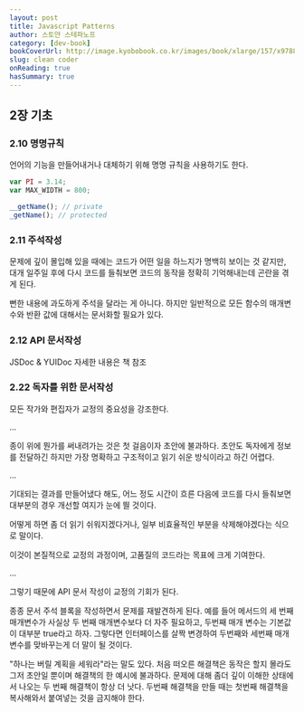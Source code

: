 ```yaml
---
layout: post
title: Javascript Patterns
author: 스토얀 스테파노프
category: [dev-book]
bookCoverUrl: http://image.kyobobook.co.kr/images/book/xlarge/157/x9788966260157.jpg
slug: clean coder
onReading: true
hasSummary: true
---
```


## 2장 기초

### 2.10 명명규칙

언어의 기능을 만들어내거나 대체하기 위해 명명 규칙을 사용하기도 한다.

```js
var PI = 3.14;
var MAX_WIDTH = 800;

__getName(); // private
_getName(); // protected
```

### 2.11 주석작성

문제에 깊이 몰입해 있을 때에는 코드가 어떤 일을 하느지가 명백히 보이는 것 같지만, 대개 일주일 후에 다시 코드를 들춰보면 코드의 동작을 정확히 기억해내는데 곤란을 겪게 된다.

뻔한 내용에 과도하게 주석을 달라는 게 아니다. 하지만 일반적으로 모든 함수의 매개변수와 반환 값에 대해서는 문서화할 필요가 있다.

### 2.12 API 문서작성

JSDoc & YUIDoc
자세한 내용은 책 참조

### 2.22 독자를 위한 문서작성

모든 작가와 편집자가 교정의 중요성을 강조한다.

...

종이 위에 뭔가를 써내려가는 것은 첫 걸음이자 초안에 불과하다. 초안도 독자에게 정보를 전달하긴 하지만 가장 명확하고 구조적이고 읽기 쉬운 방식이라고 하긴 어렵다.

...

기대되는 결과를 만들어냈다 해도, 어느 정도 시간이 흐른 다음에 코드를 다시 들춰보면 대부분의 경우 개선할 여지가 눈에 띌 것이다.

어떻게 하면 좀 더 읽기 쉬워지겠다거나, 일부 비효율적인 부분을 삭제해야겠다는 식으로 말이다.

이것이 본질적으로 교정의 과정이며, 고품질의 코드라는 목표에 크게 기여한다.

...

그렇기 때문에 API 문서 작성이 교정의 기회가 된다.

종종 문서 주석 블록을 작성하면서 문제를 재발견하게 된다. 예를 들어 메서드의 세 번째 매개변수가 사실상 두 번째 매개변수보다 더 자주 필요하고, 두번째 매개 변수는 기본값이 대부분 true라고 하자. 그렇다면 인터페이스를 살짝 변경하여 두번째와 세번째 매개변수를 맞바꾸는게 더 말이 될 것이다.

"하나는 버릴 계획을 세워라"라는 말도 있다. 처음 떠오른 해결책은 동작은 할지 몰라도 그저 초안일 뿐이며 해결책의 한 예시에 불과하다. 문제에 대해 좀더 깊이 이해한 상태에서 나오는 두 번째 해결책이 항상 더 낫다. 두번째 해결책을 만들 때는 첫번째 해결책을 복사해와서 붙여넣는 것을 금지해야 한다.
